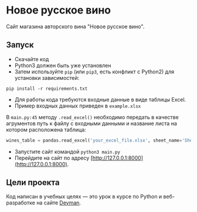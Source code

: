 # Новое русское вино

Сайт магазина авторского вина "Новое русское вино".

## Запуск

- Скачайте код
- Python3 должен быть уже установлен
- Затем используйте `pip` (или `pip3`, есть конфликт с Python2) для установки зависимостей:
```pycon
pip install -r requirements.txt
```
- Для работы кода требуются входные данные в виде таблицы Excel.
- Пример входных данных приведен в `example.xlsx`
  
В `main.py:45` методу `.read_excel()` необходимо передать в качестве агрументов путь к файлу с входными данными и название листа на котором расположена таблица:
```python
wines_table = pandas.read_excel('your_excel_file.xlsx', sheet_name='Sheet1', na_values=[N/A', 'NA'], keep_default_na=False)
```
- Запустите сайт командой `python3 main.py`
- Перейдите на сайт по адресу [http://127.0.0.1:8000](http://127.0.0.1:8000).

## Цели проекта

Код написан в учебных целях — это урок в курсе по Python и веб-разработке на сайте [Devman](https://dvmn.org).
